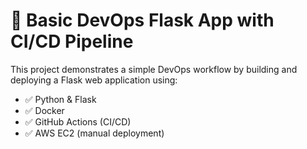 # 🚀 Basic DevOps Flask App with CI/CD Pipeline

This project demonstrates a simple DevOps workflow by building and deploying a Flask web application using:

- ✅ Python & Flask
- ✅ Docker
- ✅ GitHub Actions (CI/CD)
- ✅ AWS EC2 (manual deployment)
